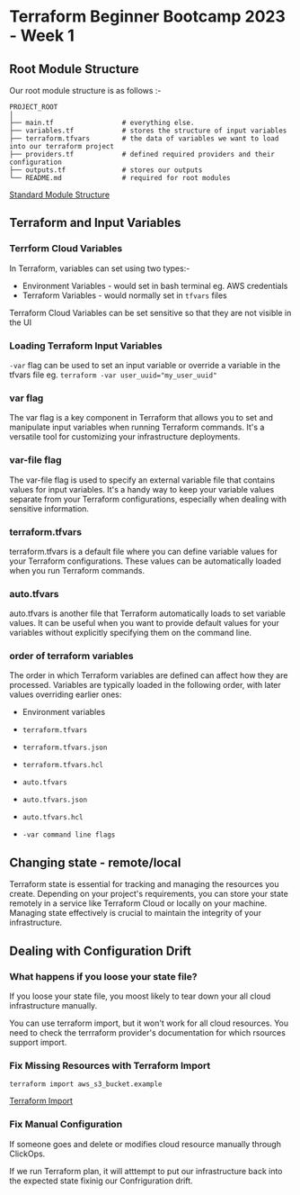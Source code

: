 # Terraform Beginner Bootcamp 2023 - Week 1

## Root Module Structure

Our root module structure is as follows :-

```
PROJECT_ROOT
│
├── main.tf                 # everything else.
├── variables.tf            # stores the structure of input variables
├── terraform.tfvars        # the data of variables we want to load into our terraform project
├── providers.tf            # defined required providers and their configuration
├── outputs.tf              # stores our outputs
└── README.md               # required for root modules
```


[Standard Module Structure](https://developer.hashicorp.com/terraform/language/modules/develop/structure)

## Terraform and Input Variables
### Terrform Cloud Variables

In Terraform, variables can set using two types:-

- Environment Variables - would set in bash terminal eg. AWS credentials
- Terraform Variables - would normally set in `tfvars` files

Terraform Cloud Variables can be set sensitive so that they are not visible in the UI

### Loading Terraform Input Variables

`-var` flag can be used to set an input variable or override a variable in the tfvars file eg. `terraform -var user_uuid="my_user_uuid"`

### var flag

The var flag is a key component in Terraform that allows you to set and manipulate input variables when running Terraform commands. It's a versatile tool for customizing your infrastructure deployments.


### var-file flag

The var-file flag is used to specify an external variable file that contains values for input variables. It's a handy way to keep your variable values separate from your Terraform configurations, especially when dealing with sensitive information.

### terraform.tfvars

terraform.tfvars is a default file where you can define variable values for your Terraform configurations. These values can be automatically loaded when you run Terraform commands.


### auto.tfvars
auto.tfvars is another file that Terraform automatically loads to set variable values. It can be useful when you want to provide default values for your variables without explicitly specifying them on the command line.

### order of terraform variables

The order in which Terraform variables are defined can affect how they are processed. Variables are typically loaded in the following order, with later values overriding earlier ones:

- Environment variables

- `terraform.tfvars`

- `terraform.tfvars.json`

- `terraform.tfvars.hcl`

- `auto.tfvars`
- `auto.tfvars.json`
- `auto.tfvars.hcl`
- `-var command line flags`

## Changing state - remote/local

Terraform state is essential for tracking and managing the resources you create. Depending on your project's requirements, you can store your state remotely in a service like Terraform Cloud or locally on your machine. Managing state effectively is crucial to maintain the integrity of your infrastructure.



## Dealing with Configuration Drift


### What happens if you loose your state file?

If you loose your state file, you moost likely to tear down your all cloud infrastructure manually.

You can use terraform import, but it won't work for all cloud resources. You need to check the terrraform provider's documentation for which rsources support import. 
### Fix Missing Resources with Terraform Import

`terraform import aws_s3_bucket.example`

[Terraform Import]()

### Fix Manual Configuration

If someone goes and delete or modifies cloud resource manually through ClickOps. 

If we run Terraform plan, it will atttempt to put our infrastructure back into the expected state fixinig our Confriguration drift. 







